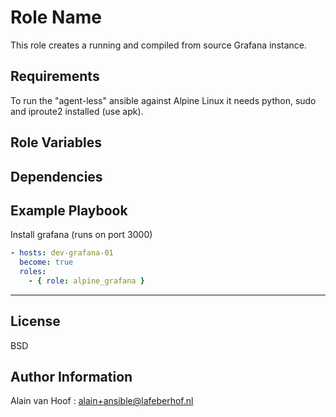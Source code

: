 Role Name
=========

This role creates a running and compiled from source Grafana instance.

Requirements
------------

To run the "agent-less" ansible against Alpine Linux it needs python, sudo and iproute2 installed (use apk).

Role Variables
--------------

Dependencies
------------

Example Playbook
----------------

Install grafana (runs on port 3000)

```yaml
- hosts: dev-grafana-01
  become: true
  roles:
    - { role: alpine_grafana }
```
---

License
-------

BSD

Author Information
------------------

Alain van Hoof : alain+ansible@lafeberhof.nl
